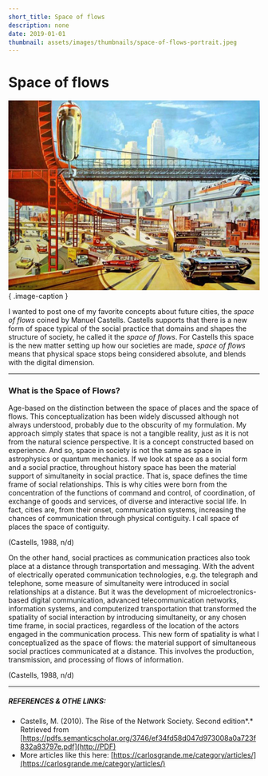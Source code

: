 ```yaml
---
short_title: Space of flows
description: none
date: 2019-01-01
thumbnail: assets/images/thumbnails/space-of-flows-portrait.jpeg
---
```


# Space of flows

![Cities without borders – The digital merges with the physical.](../../assets/images/references/castells-space-of-flows.jpg){ .image-caption }

I wanted to post one of my favorite concepts about future cities, the *space of flows* coined by Manuel Castells. Castells supports that there is a new form of space typical of the social practice that domains and shapes the structure of society, he called it the *space of flows*. For Castells this space is the new matter setting up how our societies are made, *space of flows* means that physical space stops being considered absolute, and blends with the digital dimension.

---

### What is the Space of Flows?

Age-based on the distinction between the space of places and the space of flows. This conceptualization has been widely discussed although not always understood, probably due to the obscurity of my formulation. My approach simply states that space is not a tangible reality, just as it is not from the natural science perspective. It is a concept constructed based on experience. And so, space in society is not the same as space in astrophysics or quantum mechanics. If we look at space as a social form and a social practice, throughout history space has been the material support of simultaneity in social practice. That is, space defines the time frame of social relationships. This is why cities were born from the concentration of the functions of command and control, of coordination, of exchange of goods and services, of diverse and interactive social life. In fact, cities are, from their onset, communication systems, increasing the chances of communication through physical contiguity. I call space of places the space of contiguity.

(Castells, 1988, n/d)

On the other hand, social practices as communication practices also took place at a distance through transportation and messaging. With the advent of electrically operated communication technologies, e.g. the telegraph and telephone, some measure of simultaneity were introduced in social relationships at a distance. But it was the development of microelectronics-based digital communication, advanced telecommunication networks, information systems, and computerized transportation that transformed the spatiality of social interaction by introducing simultaneity, or any chosen time frame, in social practices, regardless of the location of the actors engaged in the communication process. This new form of spatiality is what I conceptualized as the space of flows: the material support of simultaneous social practices communicated at a distance. This involves the production, transmission, and processing of flows of information.

(Castells, 1988, n/d)

---

##### REFERENCES & OTHE LINKS:

- Castells, M. (2010). The Rise of the Network Society. Second edition*.* Retrieved from [https://pdfs.semanticscholar.org/3746/ef34fd58d047d973008a0a723f832a83797e.pdf](http://PDF)
- More articles like this here: [https://carlosgrande.me/category/articles/](https://carlosgrande.me/category/articles/)